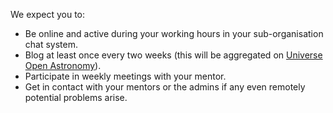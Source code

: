We expect you to:

* Be online and active during your working hours in your sub-organisation chat system.
* Blog at least once every two weeks (this will be aggregated on
[Universe Open Astronomy](http://openastronomy.org/Universe_OA/)).
* Participate in weekly meetings with your mentor.
* Get in contact with your mentors or the admins if any even remotely
potential problems arise.
